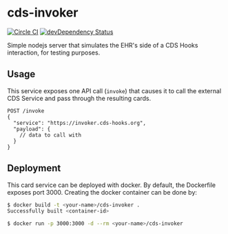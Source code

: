 # cds-invoker

[![Circle CI](https://circleci.com/gh/cds-hooks/cds-invoker.svg?style=shield)](https://circleci.com/gh/cds-hooks/cds-invoker)
[![devDependency Status](https://david-dm.org/cds-hooks/cds-invoker.svg)](https://david-dm.org/cds-hooks/cds-invoker)

Simple nodejs server that simulates the EHR's side of a CDS Hooks interaction, for testing purposes.

## Usage
This service exposes one API call (`invoke`) that causes it to call the external CDS Service and pass through the resulting cards.

```
POST /invoke
{
  "service": "https://invoker.cds-hooks.org",
  "payload": {
    // data to call with
  }
}
```

## Deployment
This card service can be deployed with docker. By default, the Dockerfile exposes port 3000. Creating the docker container can be done by:

```bash
$ docker build -t <your-name>/cds-invoker .
Successfully built <container-id>

$ docker run -p 3000:3000 -d --rm <your-name>/cds-invoker
```
